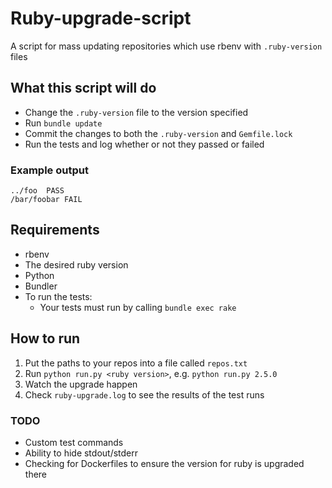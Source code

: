 # Ruby-upgrade-script

A script for mass updating repositories which use rbenv with `.ruby-version` files

## What this script will do

- Change the `.ruby-version` file to the version specified
- Run `bundle update`
- Commit the changes to both the `.ruby-version` and `Gemfile.lock`
- Run the tests and log whether or not they passed or failed

### Example output

```
../foo	PASS
/bar/foobar	FAIL
```

## Requirements

- rbenv
- The desired ruby version
- Python
- Bundler
- To run the tests:
  - Your tests must run by calling `bundle exec rake`

## How to run

1. Put the paths to your repos into a file called `repos.txt`
2. Run `python run.py <ruby version>`, e.g. `python run.py 2.5.0`
3. Watch the upgrade happen
4. Check `ruby-upgrade.log` to see the results of the test runs

### TODO

- Custom test commands
- Ability to hide stdout/stderr
- Checking for Dockerfiles to ensure the version for ruby is upgraded there

